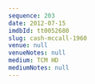```yaml
---
sequence: 203
date: 2012-07-15
imdbId: tt0052680
slug: cash-mccall-1960
venue: null
venueNotes: null
medium: TCM HD
mediumNotes: null
---
```


